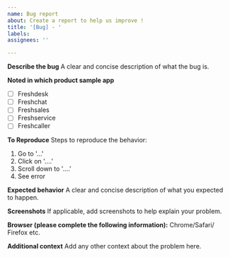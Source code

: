 ```yaml
---
name: Bug report
about: Create a report to help us improve !
title: '[Bug] - '
labels: 
assignees: ''

---
```


**Describe the bug**
A clear and concise description of what the bug is.

**Noted in which product sample app**
- [ ] Freshdesk
- [ ] Freshchat
- [ ] Freshsales
- [ ] Freshservice
- [ ] Freshcaller

**To Reproduce**
Steps to reproduce the behavior:
1. Go to '...'
2. Click on '....'
3. Scroll down to '....'
4. See error

**Expected behavior**
A clear and concise description of what you expected to happen.

**Screenshots**
If applicable, add screenshots to help explain your problem.

**Browser (please complete the following information):**
Chrome/Safari/ Firefox etc.

**Additional context**
Add any other context about the problem here.

